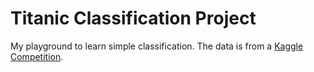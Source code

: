 # Titanic Classification Project

My playground to learn simple classification. The data is from a [Kaggle Competition](https://www.kaggle.com/work/overview). 
